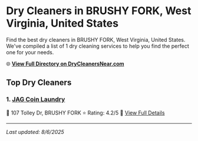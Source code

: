 # Dry Cleaners in BRUSHY FORK, West Virginia, United States

Find the best dry cleaners in BRUSHY FORK, West Virginia, United States. We've compiled a list of 1 dry cleaning services to help you find the perfect one for your needs.

🌐 **[View Full Directory on DryCleanersNear.com](https://drycleanersnear.com/city/US/West%20Virginia/BRUSHY%20FORK)**

## Top Dry Cleaners

### 1. [JAG Coin Laundry](https://drycleanersnear.com/dryCleaner/68897ca869a0219c2bf77b9b/jag-coin-laundry)
📍 107 Tolley Dr, BRUSHY FORK
⭐ Rating: 4.2/5
🔗 [View Full Details](https://drycleanersnear.com/dryCleaner/68897ca869a0219c2bf77b9b/jag-coin-laundry)


---

*Last updated: 8/6/2025*
